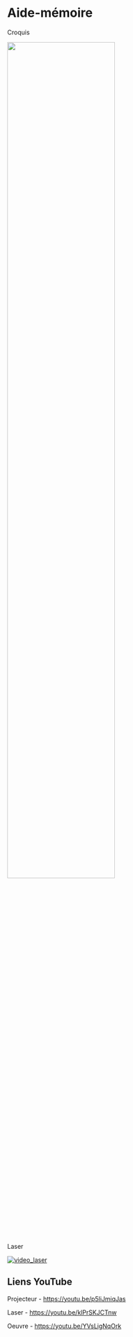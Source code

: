 # Aide-mémoire #

Croquis

<img src="https://github.com/M3L0yZ/H23_V13_inspirations_CHIASSON/blob/main/semaine_02/fichiers/croquis_01.jpg?raw=true" style=" width:70% ; height:auto ">

Laser

[![video_laser](http://img.youtube.com/vi/klPrSKJCTnw/0.jpg)](http://www.youtube.com/watch?v=klPrSKJCTnw)

## Liens YouTube ##

Projecteur - https://youtu.be/p5liJmiqJas

Laser - https://youtu.be/klPrSKJCTnw

Oeuvre - https://youtu.be/YVsLigNqOrk
